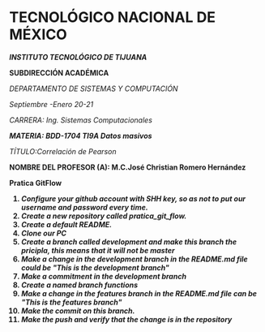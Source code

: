 # TECNOLÓGICO​ ​NACIONAL​ ​DE​ ​MÉXICO
<b>_INSTITUTO TECNOLÓGICO DE TIJUANA_</b>


**__SUBDIRECCIÓN ACADÉMICA__**

_DEPARTAMENTO DE SISTEMAS Y COMPUTACIÓN_



*_Septiembre -Enero 20-21_*

*_CARRERA: Ing. Sistemas Computacionales_*

*__MATERIA: BDD-1704 TI9A Datos masivos__*

*TÍTULO:​Correlación de Pearson*


<b>NOMBRE DEL PROFESOR (A): M.C.José Christian Romero Hernández

Pratica GitFlow
1. *Configure your github account with SHH key, so as not to put our username and password every time.*
2. *Create a new repository called pratica_git_flow.*
3. *Create a default README.*
4. *Clone our PC*
5. *Create a branch called development and make this branch the pricipla, this means that it will not be master*
6. *Make a change in the development branch in the README.md file could be "This is the development branch"*
7. *Make a commitment in the development branch*
8. *Create a named branch functions*
9. *Make a change in the features branch in the README.md file can be "This is the features branch"*
10. *Make the commit on this branch.*
11. *Make the push and verify that the change is in the repository*
